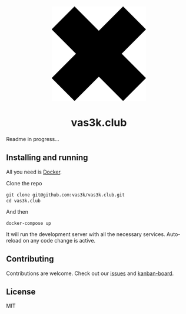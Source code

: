 <div align="center">
  <br>
  <img src="frontend/static/images/logo/logo-256.png" alt="">
  <h1>vas3k.club</h1>
</div>

Readme in progress...

## Installing and running

All you need is [Docker](https://www.docker.com/get-started).

Clone the repo

```
git clone git@github.com:vas3k/vas3k.club.git
cd vas3k.club
```

And then

```
docker-compose up
```

It will run the development server with all the necessary services. Auto-reload on any code change is active.

## Contributing

Contributions are welcome. Check out our [issues](https://github.com/vas3k/vas3k.club/issues) and [kanban-board](https://github.com/vas3k/vas3k.club/projects/1).

## License 

MIT
